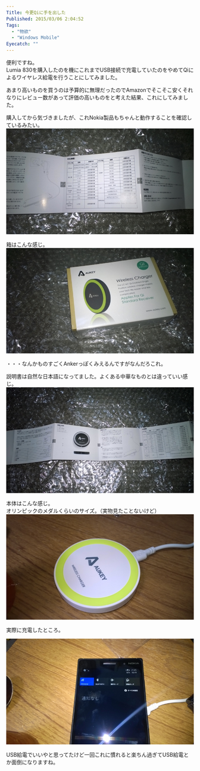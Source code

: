 ```yaml
---
Title: 今更Qiに手を出した
Published: 2015/03/06 2:04:52
Tags:
  - "物欲"
  - "Windows Mobile"
Eyecatch: ""
---
```

便利ですね。  
Lumia 830を購入したのを機にこれまでUSB接続で充電していたのをやめてQiによるワイヤレス給電を行うことにしてみました。  

あまり高いものを買うのは予算的に無理だったのでAmazonでそこそこ安くそれなりにレビュー数があって評価の高いものをと考えた結果、これにしてみました。  

<?# AmazonAffiliate B00M8R1750 /?>


購入してから気づきましたが、これNokia製品もちゃんと動作することを確認しているみたい。  
![](20150218214243.jpg) 

箱はこんな感じ。  
![](20150218213948.jpg) 

・・・なんかものすごくAnkerっぽくみえるんですがなんだろこれ。  

説明書は自然な日本語になってました。よくある中華なものとは違っていい感じ。  
![](20150218214203.jpg) 

本体はこんな感じ。  
オリンピックのメダルくらいのサイズ。（実物見たことないけど）  
![](20150218214443.jpg) 

実際に充電したところ。  

![](20150218214534.jpg) 


USB給電でいいやと思ってたけど一回これに慣れると楽ちん過ぎてUSB給電とか面倒になりますね。  
